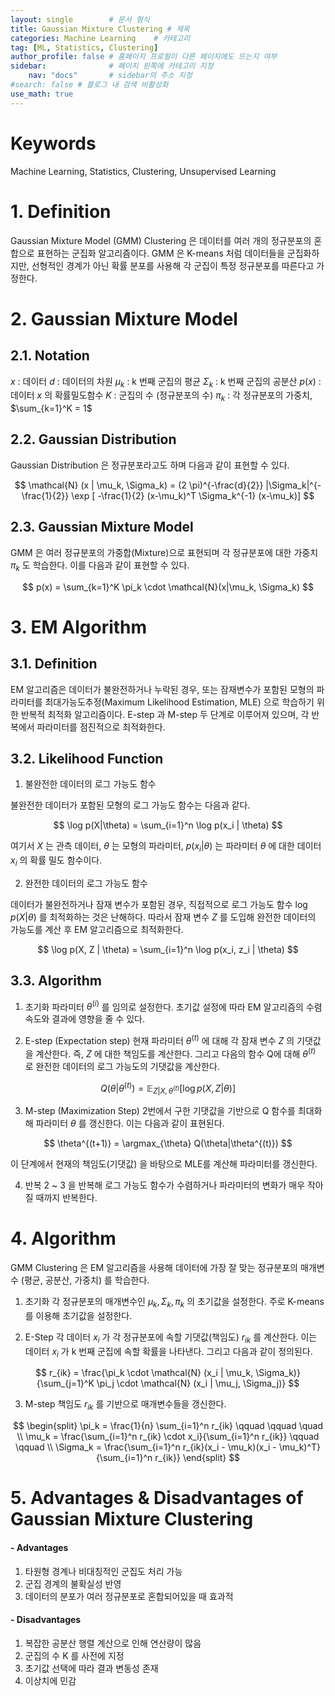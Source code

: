 ```yaml
---
layout: single        # 문서 형식
title: Gaussian Mixture Clustering # 제목
categories: Machine Learning    # 카테고리
tag: [ML, Statistics, Clustering]
author_profile: false # 홈페이지 프로필이 다른 페이지에도 뜨는지 여부
sidebar:              # 페이지 왼쪽에 카테고리 지정
    nav: "docs"       # sidebar의 주소 지정
#search: false # 블로그 내 검색 비활성화
use_math: true
---
```

# Keywords
Machine Learning, Statistics, Clustering, Unsupervised Learning



# 1. Definition
Gaussian Mixture Model (GMM) Clustering 은 데이터를 여러 개의 정규분포의 혼합으로 표현하는 군집화 알고리즘이다. GMM 은 K-means 처럼 데이터들을 군집화하지만, 선형적인 경계가 아닌 확률 분포를 사용해 각 군집이 특정 정규분포를 따른다고 가정한다. 




# 2. Gaussian Mixture Model
## 2.1. Notation

$x$ : 데이터
$d$ : 데이터의 차원
$\mu_k$ : k 번째 군집의 평균
$\Sigma_k$ : k 번째 군집의 공분산
$p(x)$ : 데이터 $x$ 의 확률밀도함수
$K$ : 군집의 수 (정규분포의 수)
$\pi_k$ : 각 정규분포의 가중치, $\sum_{k=1}^K = 1$

## 2.2. Gaussian Distribution
Gaussian Distribution 은 정규분포라고도 하며 다음과 같이 표현할 수 있다.

$$
\mathcal{N} (x | \mu_k, \Sigma_k) = (2 \pi)^{-\frac{d}{2}} |\Sigma_k|^{-\frac{1}{2}} \exp [ -\frac{1}{2} (x-\mu_k)^T \Sigma_k^{-1} (x-\mu_k)]
$$

## 2.3. Gaussian Mixture Model
GMM 은 여러 정규분포의 가중합(Mixture)으로 표현되며 각 정규분포에 대한 가중치 $\pi_k$ 도 학습한다. 이를 다음과 같이 표현할 수 있다.

$$
p(x) = \sum_{k=1}^K \pi_k \cdot \mathcal{N}(x|\mu_k, \Sigma_k)
$$




# 3. EM Algorithm
## 3.1. Definition
EM 알고리즘은 데이터가 불완전하거나 누락된 경우, 또는 잠재변수가 포함된 모형의 파라미터를 최대가능도추정(Maximum Likelihood Estimation, MLE) 으로 학습하기 위한 반복적 최적화 알고리즘이다. E-step 과 M-step 두 단계로 이루어져 있으며, 각 반복에서 파라미터를 점진적으로 최적화한다. 

## 3.2. Likelihood Function
1. 불완전한 데이터의 로그 가능도 함수

불완전한 데이터가 포함된 모형의 로그 가능도 함수는 다음과 같다.

$$
\log p(X|\theta) = \sum_{i=1}^n \log p(x_i | \theta)
$$ 

여기서 $X$ 는 관측 데이터, $\theta$ 는 모형의 파라미터, $p(x_i|\theta)$ 는 파라미터 $\theta$ 에 대한 데이터 $x_i$ 의 확률 밀도 함수이다.

2. 완전한 데이터의 로그 가능도 함수

데이터가 불완전하거나 잠재 변수가 포함된 경우, 직접적으로 로그 가능도 함수 $\log p(X|\theta)$ 를 최적화하는 것은 난해하다. 따라서 잠재 변수 $Z$ 를 도입해 완전한 데이터의 가능도를 계산 후 EM 알고리즘으로 최적화한다.

$$
\log p(X, Z | \theta) = \sum_{i=1}^n \log p(x_i, z_i | \theta)
$$

## 3.3. Algorithm
1. 초기화
파라미터 $\theta^{(i)}$ 를 임의로 설정한다. 초기값 설정에 따라 EM 알고리즘의 수렴 속도와 결과에 영향을 줄 수 있다.

2. E-step (Expectation step)
현재 파라미터 $\theta^{(t)}$ 에 대해 각 잠재 변수 $Z$ 의 기댓값을 계산한다. 즉, $Z$ 에 대한 책임도를 계산한다. 그리고 다음의 함수 Q에 대해 $\theta^{(t)}$ 로 완전한 데이터의 로그 가능도의 기댓값을 계산한다. 

$$
Q(\theta | \theta^{(t)}) = \mathbb{E}_{Z|X,\theta^{(t)}} [\log p(X,Z | \theta) ]
$$

3. M-step (Maximization Step)
2번에서 구한 기댓값을 기반으로 Q 함수를 최대화해 파라미터 $\theta$ 를 갱신한다. 이는 다음과 같이 표현된다.

$$
\theta^{(t+1)} = \argmax_{\theta} Q(\theta|\theta^{(t)})
$$

이 단계에서 현재의 책임도(기댓값) 을 바탕으로 MLE를 계산해 파라미터를 갱신한다. 

4. 반복
2 ~ 3 을 반복해 로그 가능도 함수가 수렴하거나 파라미터의 변화가 매우 작아질 때까지 반복한다.




# 4. Algorithm
GMM Clustering 은 EM 알고리즘을 사용해 데이터에 가장 잘 맞는 정규분포의 매개변수 (평균, 공분산, 가중치) 를 학습한다.

1. 초기화
각 정규분포의 매개변수인 $\mu_k, \Sigma_k, \pi_k$ 의 초기값을 설정한다. 주로 K-means를 이용해 초기값을 설정한다.

2. E-Step
각 데이터 $x_i$ 가 각 정규분포에 속할 기댓값(책임도) $r_{ik}$ 를 계산한다. 이는 데이터 $x_i$ 가 k 번째 군집에 속할 확률을 나타낸다. 그리고 다음과 같이 정의된다.

$$
r_{ik} = \frac{\pi_k \cdot \mathcal{N} (x_i | \mu_k, \Sigma_k)}{\sum_{j=1}^K \pi_j \cdot \mathcal{N} (x_i | \mu_j, \Sigma_j)}
$$

3. M-step
책임도 $r_{ik}$ 를 기반으로 매개변수들을 갱신한다.

$$
\begin{split}
\pi_k = \frac{1}{n} \sum_{i=1}^n r_{ik} \qquad \qquad \quad \\
\mu_k = \frac{\sum_{i=1}^n r_{ik} \cdot x_i}{\sum_{i=1}^n r_{ik}}  \qquad \qquad \\
\Sigma_k = \frac{\sum_{i=1}^n r_{ik}(x_i - \mu_k)(x_i - \mu_k)^T}{\sum_{i=1}^n r_{ik}} 
\end{split}
$$




# 5. Advantages & Disadvantages of Gaussian Mixture Clustering
#### - Advantages
1. 타원형 경계나 비대칭적인 군집도 처리 가능
2. 군집 경계의 불확실성 반영
3. 데이터의 분포가 여러 정규분포로 혼합되어있을 때 효과적

#### - Disadvantages
1. 복잡한 공분산 행렬 계산으로 인해 연산량이 많음
2. 군집의 수 K 를 사전에 지정
3. 초기값 선택에 따라 결과 변동성 존재
4. 이상치에 민감


